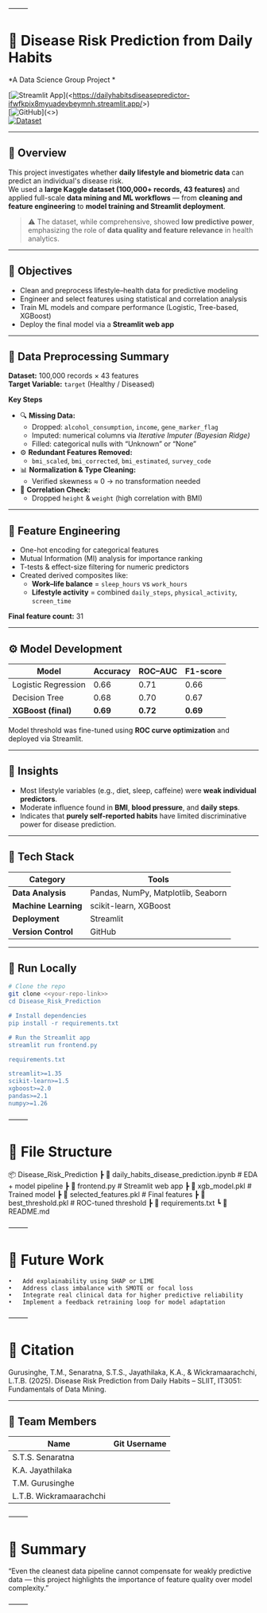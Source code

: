 ⸻


# 🧠 Disease Risk Prediction from Daily Habits  
*A Data Science Group Project *  

[![Streamlit App](https://img.shields.io/badge/🌐_Live_App-Link-blue?style=flat-square)](<<https://dailyhabitsdiseasepredictor-ifwfkpix8myuadevbeymnh.streamlit.app/>>)  
[![GitHub](https://img.shields.io/badge/📂_Repository-Link-green?style=flat-square)](<<insert-github-link-here>>)  
[![Dataset](https://img.shields.io/badge/📊_Kaggle_Dataset-Link-orange?style=flat-square)](https://www.kaggle.com/datasets/mahdimashayekhi/disease-risk-from-daily-habits)

---

## 📘 Overview
This project investigates whether **daily lifestyle and biometric data** can predict an individual's disease risk.  
We used a **large Kaggle dataset (100,000+ records, 43 features)** and applied full-scale **data mining and ML workflows** — from **cleaning and feature engineering** to **model training and Streamlit deployment**.

> ⚠️ The dataset, while comprehensive, showed **low predictive power**, emphasizing the role of **data quality and feature relevance** in health analytics.


---

## 🎯 Objectives
- Clean and preprocess lifestyle–health data for predictive modeling  
- Engineer and select features using statistical and correlation analysis  
- Train ML models and compare performance (Logistic, Tree-based, XGBoost)  
- Deploy the final model via a **Streamlit web app**

---

## 🧹 Data Preprocessing Summary
**Dataset:** 100,000 records × 43 features  
**Target Variable:** `target` (Healthy / Diseased)

**Key Steps**
- 🔍 **Missing Data:**  
  - Dropped: `alcohol_consumption`, `income`, `gene_marker_flag`  
  - Imputed: numerical columns via *Iterative Imputer (Bayesian Ridge)*  
  - Filled: categorical nulls with “Unknown” or “None”
- ⚙️ **Redundant Features Removed:**  
  - `bmi_scaled`, `bmi_corrected`, `bmi_estimated`, `survey_code`
- 📊 **Normalization & Type Cleaning:**  
  - Verified skewness ≈ 0 → no transformation needed  
- 🔁 **Correlation Check:**  
  - Dropped `height` & `weight` (high correlation with BMI)

---

## 🧩 Feature Engineering
- One-hot encoding for categorical features  
- Mutual Information (MI) analysis for importance ranking  
- T-tests & effect-size filtering for numeric predictors  
- Created derived composites like:
  - **Work–life balance** = `sleep_hours` vs `work_hours`  
  - **Lifestyle activity** = combined `daily_steps`, `physical_activity`, `screen_time`

**Final feature count:** 31  

---

## ⚙️ Model Development
| Model | Accuracy | ROC–AUC | F1-score |
|--------|-----------|----------|-----------|
| Logistic Regression | 0.66 | 0.71 | 0.66 |
| Decision Tree | 0.68 | 0.70 | 0.67 |
| **XGBoost (final)** | **0.69** | **0.72** | **0.69** |

Model threshold was fine-tuned using **ROC curve optimization** and deployed via Streamlit.

---

## 🧠 Insights
- Most lifestyle variables (e.g., diet, sleep, caffeine) were **weak individual predictors**.  
- Moderate influence found in **BMI**, **blood pressure**, and **daily steps**.  
- Indicates that **purely self-reported habits** have limited discriminative power for disease prediction.

---

## 🧰 Tech Stack
| Category | Tools |
|-----------|--------|
| **Data Analysis** | Pandas, NumPy, Matplotlib, Seaborn |
| **Machine Learning** | scikit-learn, XGBoost |
| **Deployment** | Streamlit |
| **Version Control** | GitHub |

---

## 🚀 Run Locally
```bash
# Clone the repo
git clone <<your-repo-link>>
cd Disease_Risk_Prediction

# Install dependencies
pip install -r requirements.txt

# Run the Streamlit app
streamlit run frontend.py

requirements.txt

streamlit>=1.35
scikit-learn>=1.5
xgboost>=2.0
pandas>=2.1
numpy>=1.26
```

⸻

# 📂 File Structure

📦 Disease_Risk_Prediction
 ┣ 📜 daily_habits_disease_prediction.ipynb   # EDA + model pipeline
 ┣ 📜 frontend.py                             # Streamlit web app
 ┣ 📜 xgb_model.pkl                           # Trained model
 ┣ 📜 selected_features.pkl                   # Final features
 ┣ 📜 best_threshold.pkl                      # ROC-tuned threshold
 ┣ 📜 requirements.txt
 ┗ 📜 README.md


⸻

# 🔮 Future Work
	•	Add explainability using SHAP or LIME
	•	Address class imbalance with SMOTE or focal loss
	•	Integrate real clinical data for higher predictive reliability
	•	Implement a feedback retraining loop for model adaptation

⸻

# 🧾 Citation

Gurusinghe, T.M., Senaratna, S.T.S., Jayathilaka, K.A., & Wickramaarachchi, L.T.B. (2025). Disease Risk Prediction from Daily Habits – SLIIT, IT3051: Fundamentals of Data Mining.

---

## 👥 Team Members
| Name | Git Username |
|-------|------------------|
| S.T.S. Senaratna |  |
| K.A. Jayathilaka |  |
| T.M. Gurusinghe |  |
| L.T.B. Wickramaarachchi | |


⸻

# 📘 Summary

“Even the cleanest data pipeline cannot compensate for weakly predictive data —
this project highlights the importance of feature quality over model complexity.”

⸻

